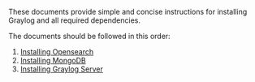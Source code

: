 These documents provide simple and concise instructions for installing Graylog and all required dependencies.

The documents should be followed in this order:

1. [Installing Opensearch](installing%20opensearch.md)
2. [Installing MongoDB](installing%20mongodb.md)
3. [Installing Graylog Server](installing%20graylog-server.md)

